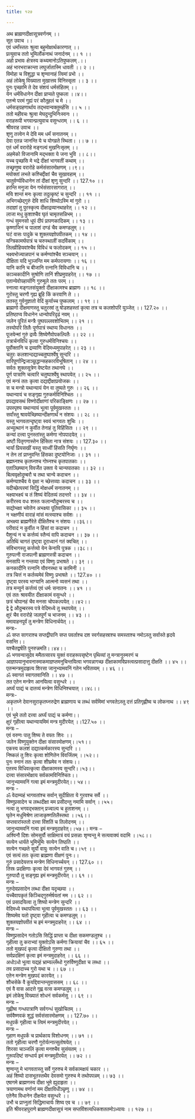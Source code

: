 ```yaml
---
title: १२७

---
```

अथ ब्राह्मणदीक्षासूत्रवर्णनम् ।।  
सूत उवाच ।।  
एवं धर्मांस्ततः श्रुत्वा बहुमोक्षार्थकारणात् ।।  
प्रत्युवाच ततो भूमिर्लोकनाथं जनार्दनम् ।। १ ।।  
अहो प्रभावः क्षेत्रस्य कथ्यमानोऽतिपुष्कलम् .।।  
अहं भारभराक्रान्ता लघुर्जातास्मि धावती ।। २ ।।  
विमोहा च विशुद्धा च शृण्वानाहं त्विमां प्रभो ।।  
अहं लोकेषु विख्याता मुखात्तव विनिस्सृता ।। ३ ।।  
पुनः पृच्छामि ते देव संशयं धर्मसंहितम् ।।  
येन धर्मविधानेन दीक्षा प्राप्यते पुष्कला ।।४।।  
एतन्मे परमं गुह्यं परं कौतूहलं च मे ।।  
धर्मसङ्ग्रहणार्थाय तद्भवान्वक्तुमर्हसि ।। ५ ।।  
ततो महीवचः श्रुत्वा मेघदुन्दुभिनिःस्वनः ।।  
वराहरूपी भगवान्प्रत्युवाच वसुन्धराम् ।। ६ ।।  
श्रीवराह उवाच ।।  
शृणु तत्त्वेन मे देवि मम धर्मं सनातनम् ।।  
देवा एतन्न जानन्ति ये च योगव्रते स्थिता। ।। ७ ।।  
एतं धर्मं वरारोहे मङ्गल्यं मुखनिःसृतम् ।।  
अहमेको विजानामि मद्भक्ता ये जना भुवि ।। ८।।  
यच्च पृच्छसि मे भद्रे दीक्षां भागवतीं कथाम् ।।  
तच्छृणुष्व वरारोहे कर्मसंसारमोक्षणम् ।।९।।  
मयोक्तां लभते कश्चिद्दीक्षां चैव सुखावहाम् ।।  
चातुर्वर्ण्यविधानेन तां दीक्षां शृणु सुन्दरि ।। 127.१० ।।  
हरन्ति मनुजा येन गर्भसंसारसागरात् ।।  
मयि शान्तं मनः कृत्वा तदुत्कृष्टं च सुन्दरि ।। ११ ।।  
अभिगच्छेद्गुरुं देवि शाधि शिष्योऽस्मि मां गुरो ।।  
तदाज्ञां तु पुरस्कृत्य दीक्षाद्रव्यानथाहरेत् ।। १२ ।।  
लाजा मधु कुशाश्चैव घृतं चामृतसन्निभम् ।।  
गन्धं सुमनसो धूपं दीपं प्रापणकादिकम् ।। १३ ।।  
कृष्णाजिनं च पालाशं दण्डं चैव कमण्डलुम् ।।  
घटं वासः पादुके च शुक्लयज्ञोपवीतकम् ।। १४ ।।  
यन्त्रिकामर्घपात्रं च चरुस्थालीं सदर्विकाम् ।।  
तिलव्रीहियवांश्चैव विविधं च फलोदकम् ।। १५ ।।  
भक्ष्यभोज्यान्नपानं च कर्मण्यांश्चैव सञ्चयान् ।।  
दीक्षिता यदि भुञ्जन्ति मम कर्मपरायणाः ।। १६ ।।  
यानि कानि च बीजानि रत्नानि विविधानि च ।।  
काञ्चकादीनि सुश्रोणि तानिं शीघ्रमुपाहरेत् ।। १७ ।।  
एतान्येवोपहार्याणि गुरुमूले ततः परम् ।।  
स्नात्वा मङ्गलसंयुक्तो दीक्षाकामश्च ब्राह्मणः ।। १८ ।।  
गुरोस्तु चरणौ गृह्य ब्रूहि किं करवाणि ते ।।  
ततस्तु गुर्वनुज्ञातो वेदिं कुर्याच्च पुष्कलाम् ।। १९ ।।  
ब्राह्मणो दीक्षमाणस्तु चतुरस्रां तु षोडशहस्तां कृत्वा तत्र च कलशोपरि युञ्जेत् ।। 127.२० ।।  
प्रतिष्ठाप्य विधानेन धान्योपरिदृढं नवम् ।।  
जलेन पूरितं मन्त्रैः पुष्पपल्लवशोभितम् ।। २१ ।।  
तस्योपरि तिलैः पूर्णपात्रं स्थाप्य विधानतः ।।  
पूजयेन्मां गुरुं द्रव्यैः शिष्येणैवोपकल्पितैः ।। २२ ।।  
तत्रार्चनविधिं कृत्वा गुरुधर्मविनिश्चयः ।।  
पूर्वोक्तानि च द्रव्याणि वेदिमध्यमुपाहरेत् ।। २३ ।।  
चतुरः कलशान्दद्याच्चतुष्पार्श्वेषु सुन्दरि ।।  
वारिपूर्णान्द्विजाञ्छुद्धान्सहकारविभूषितान् ।। २४ ।।  
सर्वतः शुक्लसूत्रेण वेष्टयेत तथानघे ।।  
पूर्ण पात्राणि चत्वारि चतुष्पार्श्वेषु स्थापयेत् ।। २५ ।।  
एवं मन्त्रं ततः कृत्वा दद्याद्दीक्षाप्रयोजकः ।।  
स च मन्त्रो यथान्यायं येन वा तुष्यते गुरुः ।। २६ ।।  
यथान्यायं च सङ्गृह्य गुरुकर्मविनिश्चितः ।।  
प्रपद्यावसथं विष्णोर्दीक्षाणां परिकाङ्क्षिणः ।। २७ ।।  
उपस्पृश्य यथान्यायं भूत्वा पूर्वमुखस्ततः ।।  
सर्वांस्तु श्रावयेच्छिष्यान्दीक्षणार्थं न संशयः ।। २८ ।।  
यस्तु भागवतान्दृष्ट्वा स्वयं भागवतः शुचिः ।।  
अभ्युत्थानं न कुर्वीत तेनाहं तु विहिंसितः ।। २९ ।।  
कन्यां दत्त्वा पुनस्तांस्तु कर्मणा नोपपादयेत् ।।  
अष्टौ पितृगणास्तेन हिंसिता नात्र संशयः ।। 127.३० ।।  
भार्यां प्रियसखीं यस्तु साध्वीं हिंसति निर्घृणः ।।  
न तेन तां प्राप्नुवन्ति हिंसका दुष्टयोनिजाः ।। ३१ ।।  
ब्रह्मघ्नश्च कृतघ्नश्च गोघ्नश्च कृतपातकाः ।।  
एताञ्छिष्यान् विवर्जेत उक्ता ये चान्यपातकाः ।। ३२ ।।  
बिल्ववृक्षोदुम्बरौ च तथा चान्ये कदाचन ।।  
कर्मण्याश्चैव ये वृक्षा न च्छेत्तव्याः कदाचन ।। ३३ ।।  
यदीच्छेत्परमां सिद्धिं मोक्षधर्मं सनातनम् ।।  
भक्ष्याभक्ष्यं च तं शिष्यं वेदितव्यं तदन्तरे ।। ३४ ।।  
करीरस्य वधः शस्तः फलान्यौदुम्बरस्य च ।।  
सद्योभक्षा भवेत्तेन अभक्ष्या पूतिवासिका ।। ३५ ।।  
न भक्षणीयं वाराहं मांसं मत्स्याश्च सर्वशः ।।  
अभक्ष्या ब्राह्मणैरेते दीक्षितैश्च न संशयः ।।३६।।  
परीवादं न कुर्वीत न हिंसां वा कदाचन ।।  
पैशुन्यं न च कर्त्तव्यं स्तैन्यं वापि कदाचन ।। ३७ ।।  
अतिथिं चागतं दृष्ट्वा दूराध्वानं गतं क्वचित् ।।  
संविभागस्तु कर्त्तव्यो येन केनापि पुत्रक ।।३८।।  
गुरुपत्नी राजपत्नी ब्राह्मणस्त्री कदाचन ।।  
मनसापि न गन्तव्या एवं विष्णुः प्रभाषते ।। ३९ ।।  
कनकादीनि रत्नानि यौवनस्था च कामिनी ।।  
तत्र चित्तं न कर्तव्यमेवं विष्णुः प्रभाषते ।। 127.४० ।।  
दृष्ट्वा परस्य भाग्यानि आत्मनो व्यसनं तथा ।।  
तत्र मन्युर्न कर्त्तव्यं एवं धर्मः सनातनः ।। ४१ ।।  
एवं ततः श्रावयीत दीक्षाकामं वसुन्धरे ।।  
छत्रं चोपानहं चैव मनसा चोपकल्पयेत् ।।४२।।  
द्वे द्वे औदुम्बरस्य पत्रे वेदिमध्ये तु स्थापयेत् ।।  
क्षुरं चैव वरारोहे जलपूर्णं च भाजनम् ।। ४३ ।।  
ममावाहनपूर्वं तु मन्त्रेण विधिनार्चयेत् ।।  
मन्त्रः-  
ॐ सप्त सागराश्च सप्तद्वीपानि सप्त पवर्ताश्च दश स्वर्गसहस्राश्च समस्ताश्च नमोऽस्तु सर्वास्ते हृदये वसन्ति।।  
यश्चैतद्वर्षति पुनरुन्नमति।।४४।।  
ॐ भगवन्वासुदेव ममैतत्सारय युक्तं वराहरूपसृष्टेन पृथिव्यां तु मन्त्रानुस्मरणं च आज्ञापयानुभावनास्माकमाज्ञप्तमनुचिन्तयित्वा भगवन्नागच्छ दीक्षाकामविप्रस्त्वत्प्रसादात्तु दीक्षति ।। ४५ ।।  
एतन्मन्त्रमुदाहृत्य शिरसा जानुभ्यामवनिं गतेन भवितव्यम् ।। ४६ ।।  
ॐ स्वागतं स्वागतवानिति ।। ४७ ।।  
तत एतेन मन्त्रेण आनयित्वा वसुन्धरे ।।  
अर्घ्यं पाद्यं च दातव्यं मन्त्रेण विधिनिश्चयात् ।।४८।।  
मन्त्रः-  
अकृतघ्ने देवानसुराकृतघ्नरुद्रेण ब्राह्मणाय च लब्धं सर्वमिमां भगवतेऽस्तु दत्तं प्रतिगृह्णीष्व च लोकनाथ ।। ४९ ।।  
एवं भूमे ततो दत्त्वा अर्घ्यं पाद्यं च कर्मणा।।  
क्षुरं गृहीत्वा यथान्यायमिमं मन्त्र मुदीरयेत् ।।127.५० ।।  
मन्त्रः –  
एवं वरुणः पातु शिष्य ते वपतः शिरः ।।  
जलेन विष्णुयुक्तेन दीक्षा संसारमोक्षणम्।।५१।।  
एकस्य कलशं दद्यात्कर्मकारस्य सुन्दरि ।।  
निष्कलं तु शिरः कृत्वा शोणितेन विवर्जितम् ।।५२।।  
पुनः स्नानं ततः कृत्वा शीघ्रमेव न संशयः।।  
एतस्य विधिवत्कृत्वा दीक्षाकामस्य सुन्दरि।।५३।।  
दत्त्वा संसारमोक्षाय सर्वकामविनिश्चितः।।  
जानुभ्यामवनिं गत्वा इमं मन्त्रमुदीरयेत्।। ५४।।  
मन्त्रः -  
ॐ वेदाम्यहं भागवतांश्च सर्वान् सुदीक्षिता ये गुरवश्च सर्वे ।।  
विष्णुप्रसादेन च लब्धदीक्षा मम प्रसीदन्तु नमामि सर्वान् ।।५५।  
नत्वा तु भगवद्भक्तान् प्रज्वाल्य च हुताशनम् ।।  
घृतेन मधुमिश्रेण लाजाकृष्णतिलैस्तथा ।।५६।।  
सप्तवारांस्ततो दत्त्वा विंशतिं च तिलोदनम् ।।  
जानुभ्यामवनिं गत्वा इमं मन्त्रमुदाहरेत्।।५७।। मन्त्रः –  
अश्विनौ दिशः सोमसूर्यौ साक्षिमात्रं वयं प्रसन्नाः शृण्वन्तु मे सत्यवाक्यं वदामि ।।५८।।  
सत्येन धार्यते भूमिर्भूमिः सत्येन तिष्ठति ।।  
सत्येन गच्छते सूर्यो वायुः सत्येन वाति च।।५९ ।।  
एवं सत्यं ततः कृत्वा ब्राह्मणा वीक्षणं पुनः।।  
गुरुं प्रसादेयत्तत्र मन्त्रेण विधिनार्च्चयन् ।। 127.६० ।।  
तिस्रः प्रदक्षिणाः कृत्वा देवं भागवतं गुरुम् ।।  
गुरुपादौ तु सङ्गृह्य इमं मन्त्रमुदीरयेत् ।। ६१ ।।  
मन्त्रः –  
गुरुदेवप्रसादेन लब्धा दीक्षा यदृच्छया ।।  
यच्चैवापकृतं किञ्चिद्गुरुर्मर्षयतां मम ।। ६२ ।।  
एवं प्रसादयित्वा तु शिष्यो मन्त्रेण सुन्दरि ।।  
वेदिमध्ये स्थापयित्वा भूत्वा पूर्वमुखस्ततः ।। ६३ ।।  
शिष्यमेव यतो दृष्ट्वा गृहीत्वा च कमण्डलुम् ।।  
शुक्लयज्ञोपवीतं च इमं मन्त्रमुदाहरेत् ।। ६४ ।।  
मन्त्रः –  
विष्णुप्रसादेन गतोऽसि सिद्धिं प्राप्ता च दीक्षा सकमण्डलुश्च ।।  
गृहीत्वा तु कराभ्यां युक्तोऽसि कर्मणा क्रियायां चैव ।। ६५ ।।  
ततो मुखपदं कृत्वा दीक्षितो गुरुणा तथा ।।  
सर्वप्रदक्षिणं कृत्वा इमं मन्त्रमुदाहरेत् ।। ६६ ।।  
अधोऽधो भूत्वा यद्यहं भ्राम्यल्लँब्धो गुरुर्विष्णुदीक्षा च लब्धा ।।  
तव प्रसादाच्च गुरो यथा च ।। ६७ ।।  
एतेन मन्त्रेण मुखपदं कारयेत् ।।  
शौचसेके वै कुर्याद्देवान्तन्तुवाससम् ।। ६८ ।।  
एवं वै वास आदत्ते गृह्ण वत्स कमण्डलुम् ।।  
इमं लोकेषु विख्यातं शोधनं सर्वकर्मसु ।। ६९ ।।  
मन्त्रः –  
गृह्णीष्व गन्धपात्राणि सर्वगन्धं सुखोचितम् ।।  
सर्ववैष्णवकं शुद्धं सर्वसंसारमोक्षणम् ।। 127.७० ।।  
मधुपर्कं गृहीत्वा च त्विमं मन्त्रमुदीरयेत् ।।  
मन्त्रः –  
गृहाण मधुपर्कं च प्रार्थकाय विशोधनम् ।। ७१ ।।  
ततो गृहीत्वा चरणौ गुरोर्यत्नात्सुतोषयेत् ।।  
शिरसा चाञ्जलिं कृत्वा मनश्चैव सुसंयतम् ।।  
गुरूपदिष्टं सन्धार्य इमं मन्त्रमुदीरयेत् ।। ७२ ।।  
मन्त्रः –  
शृण्वन्तु मे भागवतास्तु सर्वे गुरुश्च मे सर्वकामक्षयं चकार ।।  
अहं शिष्यो दासभूतस्तथैव देवसमो गुरुश्च मे तथोपपन्नम् ।। ७३ ।।  
एषागमे ब्राह्मणस्य दीक्षा भूमे ह्युदाहृता ।।  
त्रयाणामथ वर्णानां मम दीक्षाविधीञ्छृणु ।। ७४ ।।  
एतेनैव विधानेन दीक्षयेत वसुन्धरे ।।  
उभौ च प्राप्नुतां सिद्धिमाचार्यः शिष्य एव च ।। ७९ ।।  
इति श्रीवराहपुराणे ब्राह्मणदीक्षासूत्रं नाम सप्तविंशत्यधिकशततमोऽध्यायः ।। १२७ ।।
